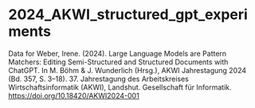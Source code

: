 # 2024_AKWI_structured_gpt_experiments
Data for 
Weber, Irene. (2024). Large Language Models are Pattern Matchers: Editing Semi-Structured and Structured Documents with ChatGPT. In M. Böhm & J. Wunderlich (Hrsg.), AKWI Jahrestagung 2024 (Bd. 357, S. 3–18). 37. Jahrestagung des Arbeitskreises Wirtschaftsinformatik (AKWI), Landshut. Gesellschaft für Informatik. https://doi.org/10.18420/AKWI2024-001

